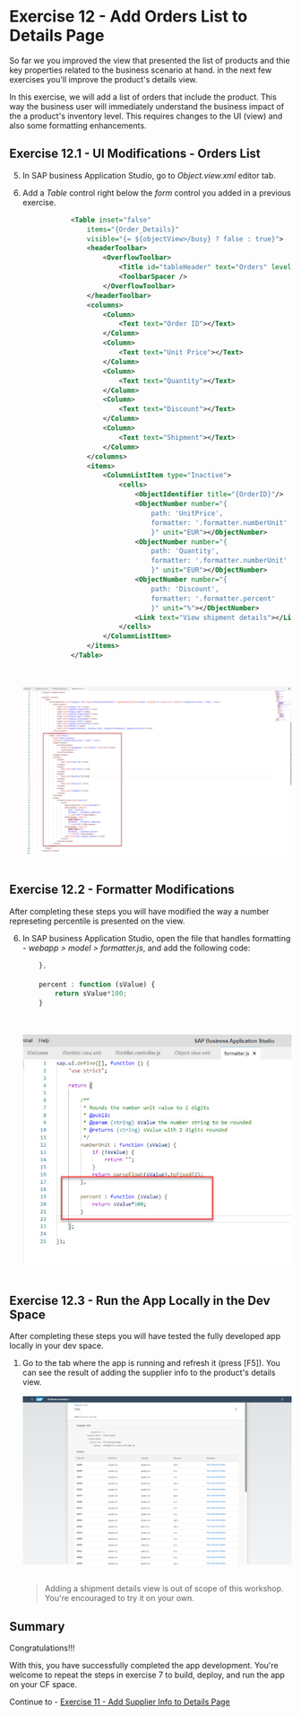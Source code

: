 # Exercise 12 - Add Orders List to Details Page

So far we you improved the view that presented the list of products and thie key properties related to the business scenario at hand. in the next few exercises you'll improve the product's details view.

In this exercise, we will add a list of orders that include the product. This way the business user will immediately understand the business impact of the a product's inventory level.
This requires changes to the UI (view) and also some formatting enhancements.

## Exercise 12.1 - UI Modifications - Orders List

5. In SAP business Application Studio, go to *Object.view.xml* editor tab.

3. Add a *Table* control right below the *form* control you added in a previous exercise.
    ```xml
                <Table inset="false"
                    items="{Order_Details}"
                    visible="{= ${objectView>/busy} ? false : true}">
                    <headerToolbar>
                        <OverflowToolbar>
                            <Title id="tableHeader" text="Orders" level="H3"></Title>
                            <ToolbarSpacer />
                        </OverflowToolbar>
                    </headerToolbar>
                    <columns>
                        <Column>
                            <Text text="Order ID"></Text>
                        </Column>
                        <Column>
                            <Text text="Unit Price"></Text>
                        </Column>
                        <Column>
                            <Text text="Quantity"></Text>
                        </Column>
                        <Column>
                            <Text text="Discount"></Text>
                        </Column>
                        <Column>
                            <Text text="Shipment"></Text>
                        </Column>
                    </columns>
                    <items>
                        <ColumnListItem type="Inactive">
                            <cells>
                                <ObjectIdentifier title="{OrderID}"/>
                                <ObjectNumber number="{
                                    path: 'UnitPrice',
                                    formatter: '.formatter.numberUnit'
                                    }" unit="EUR"></ObjectNumber>
                                <ObjectNumber number="{
                                    path: 'Quantity',
                                    formatter: '.formatter.numberUnit'
                                    }" unit="EUR"></ObjectNumber>
                                <ObjectNumber number="{
                                    path: 'Discount',
                                    formatter: '.formatter.percent'
                                    }" unit="%"></ObjectNumber>
                                <Link text="View shipment details"></Link>
                            </cells>
                        </ColumnListItem>
                    </items>
                </Table>
    ```

    <br><br>![](images/2020-10_BAS_Object_View_Orders_Table_.jpg)<br><br>

## Exercise 12.2 - Formatter Modifications

After completing these steps you will have modified the way a number represeting percentile is presented on the view.

6. In SAP business Application Studio, open the file that handles formatting - *webapp > model > formatter.js*, and add the following code:
    ```javascript
		},

		percent : function (sValue) {
			return sValue*100;
		}

    ```

    <br><br>![](images/2020-10_BAS_Formatter_Percent_.jpg)<br><br>

## Exercise 12.3 - Run the App Locally in the Dev Space

After completing these steps you will have tested the fully developed app locally in your dev space.

1.	Go to the tab where the app is running and refresh it (press [F5]). You can see the result of adding the supplier info to the product's details view.
    <br><br>![](images/2020-10_BAS_App_Object_View_After_Orders_Table_.jpg)<br><br>

    >Adding a shipment details view is out of scope of this workshop. You're encouraged to try it on your own.

## Summary

Congratulations!!!

With this, you have successfully completed the app development.
You're welcome to repeat the steps in exercise 7 to build, deploy, and run the app on your CF space.

Continue to - [Exercise 11 - Add Supplier Info to Details Page](../ex10/README.md)
